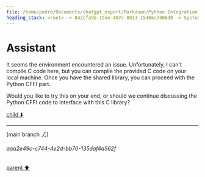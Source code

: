 ```yaml
---
file: /home/pedro/Documents/chatgpt_export/Markdown/Python Integration for Termux.md
heading_stack: <root> -> 842cfa9b-19ae-407c-8813-15465c7406d0 -> System -> 31367e2d-c0e4-4443-a49e-817399b436c2 -> System -> aaa20301-df23-46a0-bb75-e8209ca363a5 -> User -> 19e8ae49-a10b-4edf-8f5c-f0043a98579a -> Assistant -> e189b0fe-67e6-492f-b4fe-ce4d348c8aef -> Tool -> 213c5acc-aa32-446f-bead-666aa2ce222f -> Assistant -> b6a94b34-e3b9-4f3e-b2ac-132d56a28052 -> Assistant -> 13e1e15e-3c51-4f3e-8254-3c5ef8195760 -> Tool -> 5f8ffb57-336a-454b-ac0a-3e985e176ef2 -> Assistant -> 9f17e861-a0d1-4cbc-9077-b99e7cc05a24 -> Assistant -> b588bda1-a3ae-44bd-85f0-61aab82b84ee -> Tool -> 005326d4-d284-4501-9de0-d39ca71660f6 -> Assistant -> aaa2d01f-c9d7-4398-942a-b35d21851d5b -> User -> b713a308-a626-4b1b-b90f-2e41a973ba2a -> Assistant -> Ideas for Python Integration -> 1. Command-line Wrapper -> 2. Object-Oriented Interface -> 3. Event-Driven Programming -> 4. Extendable Modules -> 5. Error Handling -> 6. Data Transformation -> 7. Asynchronous Operations -> 8. Logging and Debugging -> 9. Configuration Management -> 10. Documentation and Examples -> 11. Testing -> Code Snippets -> Command-line Wrapper -> Object-Oriented Interface -> Asynchronous Operations -> aaa26975-0225-4798-b45f-edaa00180e9c -> User -> a96fa758-3767-429e-8b3a-f5c51b79c529 -> Assistant -> JNI (Java Native Interface) -> Android NDK -> Jpype or Pyjnius -> gRPC or JSON-RPC -> CFFI -> aaa2ec22-c372-4349-b5ad-3556ce37d934 -> User -> 8b327abc-c506-441f-bedd-3bd85b0af476 -> Assistant -> Steps: -> Example C code: -> Example Python code using CFFI: -> Note: -> Challenges: -> aaa29ed8-aa17-4be2-896a-06c169e7b827 -> User -> 594da108-d995-45fe-94b5-142aab7d97de -> Assistant -> Sensor Data: -> File Operations: -> Networking: -> Android Logging: -> Custom Native Functions: -> Graphics and Multimedia: -> Interact with Java Code: -> Access to System Properties: -> aaa27d50-faf9-4217-8fe5-9dc2f0583fee -> User -> d42a795d-1061-4d2f-b0b4-1023b97113bd -> Assistant -> Design Overview -> C Function Prototypes -> Python Code using CFFI -> Usage -> aaa2a430-1233-4d74-bd86-2e321063049e -> User -> 43068bbc-6dd7-4fd0-bf1c-25bb30204931 -> Assistant -> 96320cdc-600c-45f5-99b7-a427705fca92 -> Tool -> 1ce4028c-7c28-4575-a17d-a1b4b9b3bbde -> Assistant -> 0de07faa-2c3e-49f9-9155-fb8ba1afb81a -> Assistant -> 7e21c715-a7be-4758-91ce-7f88345830ae -> Tool -> b1164f96-619e-462d-b424-4706bf4b9f77 -> Assistant -> aaa2686e-fc19-4fd2-8dd2-d4553d30e32e -> User -> 7261657b-1bf7-48f8-a7ac-f237b88ec738 -> Assistant -> e2662bd8-5bda-461c-af73-348291152d8e -> Tool -> 81e2d9aa-5be7-4855-b745-998c65f3a4dd -> Assistant -> a88ad5ae-f424-4bbd-af21-e73c359469b1 -> Assistant -> 8a871007-10d9-47f9-bee9-b34df8ad956b -> Tool -> 79ea44f0-6d2e-4b77-b556-65eebd1383b5 -> Assistant
---
```

# Assistant

It seems the environment encountered an issue. Unfortunately, I can't compile C code here, but you can compile the provided C code on your local machine. Once you have the shared library, you can proceed with the Python CFFI part.

Would you like to try this on your end, or should we continue discussing the Python CFFI code to interface with this C library?

[child ⬇️](#aaa2e49c-c744-4e2d-bb70-135daf4a562f)

---

(main branch ⎇)
###### aaa2e49c-c744-4e2d-bb70-135daf4a562f
[parent ⬆️](#79ea44f0-6d2e-4b77-b556-65eebd1383b5)
